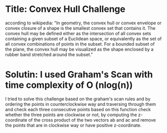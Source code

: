 # Title: Convex Hull Challenge
according to wikipedia: "In geometry, the convex hull or convex envelope or convex closure of a shape is the smallest convex set that contains it. The convex hull may be defined either as the intersection of all convex sets containing a given subset of a Euclidean space, or equivalently as the set of all convex combinations of points in the subset. For a bounded subset of the plane, the convex hull may be visualized as the shape enclosed by a rubber band stretched around the subset."

# Solutin: I used Graham's Scan with time complexity of O (nlog(n))
I tried to solve this challenge based on the graham's scan rules and by ordering the points in counterclockwise way and traversing through them and check each three consecutive points based on this function check whether the three points are clockwise or not, by computing the z-coordinate of the cross product of the two vectors ab and ac and remove the points that are in clockwise way or have positive z-coordinate.
